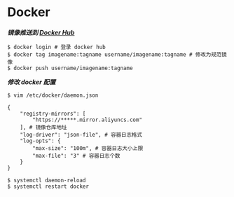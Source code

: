 # Docker
***镜像推送到 [Docker Hub](https://hub.docker.com/)***

```
$ docker login # 登录 docker hub
$ docker tag imagename:tagname username/imagename:tagname # 修改为规范镜像
$ docker push username/imagename:tagname
```

***修改 docker 配置***

```
$ vim /etc/docker/daemon.json

{
    "registry-mirrors": [
        "https://*****.mirror.aliyuncs.com"
    ], # 镜像仓库地址
    "log-driver": "json-file", # 容器日志格式
    "log-opts": {
        "max-size": "100m", # 容器日志大小上限
        "max-file": "3" # 容器日志个数
    }
}

$ systemctl daemon-reload
$ systemctl restart docker
```
